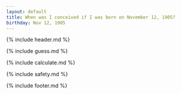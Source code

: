 ```yaml
---
layout: default
title: When was I conceived if I was born on November 12, 1905?
birthday: Nov 12, 1905
---
```


{% include header.md %}

{% include guess.md %}

{% include calculate.md %}

{% include safety.md %}

{% include footer.md %}



